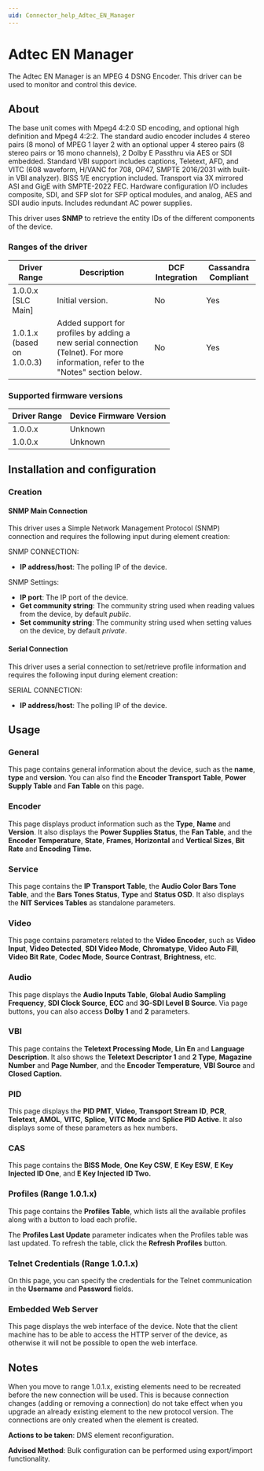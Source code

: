 ```yaml
---
uid: Connector_help_Adtec_EN_Manager
---
```


# Adtec EN Manager

The Adtec EN Manager is an MPEG 4 DSNG Encoder. This driver can be used to monitor and control this device.

## About

The base unit comes with Mpeg4 4:2:0 SD encoding, and optional high definition and Mpeg4 4:2:2. The standard audio encoder includes 4 stereo pairs (8 mono) of MPEG 1 layer 2 with an optional upper 4 stereo pairs (8 stereo pairs or 16 mono channels), 2 Dolby E Passthru via AES or SDI embedded. Standard VBI support includes captions, Teletext, AFD, and VITC (608 waveform, H/VANC for 708, OP47, SMPTE 2016/2031 with built-in VBI analyzer). BISS 1/E encryption included. Transport via 3X mirrored ASI and GigE with SMPTE-2022 FEC. Hardware configuration I/O includes composite, SDI, and SFP slot for SFP optical modules, and analog, AES and SDI audio inputs. Includes redundant AC power supplies.

This driver uses **SNMP** to retrieve the entity IDs of the different components of the device.

### Ranges of the driver

| **Driver Range**           | **Description**                                                                                                                  | **DCF Integration** | **Cassandra Compliant** |
|----------------------------|----------------------------------------------------------------------------------------------------------------------------------|---------------------|-------------------------|
| 1.0.0.x \[SLC Main\]       | Initial version.                                                                                                                 | No                  | Yes                     |
| 1.0.1.x (based on 1.0.0.3) | Added support for profiles by adding a new serial connection (Telnet). For more information, refer to the "Notes" section below. | No                  | Yes                     |

### Supported firmware versions

| **Driver Range** | **Device Firmware Version** |
|------------------|-----------------------------|
| 1.0.0.x          | Unknown                     |
| 1.0.0.x          | Unknown                     |

## Installation and configuration

### Creation

#### SNMP Main Connection

This driver uses a Simple Network Management Protocol (SNMP) connection and requires the following input during element creation:

SNMP CONNECTION:

- **IP address/host**: The polling IP of the device.

SNMP Settings:

- **IP port**: The IP port of the device.
- **Get community string**: The community string used when reading values from the device, by default *public*.
- **Set community string**: The community string used when setting values on the device, by default *private*.

#### Serial Connection

This driver uses a serial connection to set/retrieve profile information and requires the following input during element creation:

SERIAL CONNECTION:

- **IP address/host**: The polling IP of the device.

## Usage

### General

This page contains general information about the device, such as the **name**, **type** and **version**. You can also find the **Encoder Transport Table**, **Power Supply Table** and **Fan Table** on this page.

### Encoder

This page displays product information such as the **Type**, **Name** and **Version**. It also displays the **Power Supplies Status**, the **Fan Table**, and the **Encoder Temperature**, **State**, **Frames**, **Horizontal** and **Vertical Sizes**, **Bit Rate** and **Encoding Time.**

### Service

This page contains the **IP Transport Table**, the **Audio Color Bars Tone Table**, and the **Bars Tones Status**, **Type** and **Status OSD**. It also displays the **NIT Services Tables** as standalone parameters.

### Video

This page contains parameters related to the **Video Encoder**, such as **Video Input**, **Video Detected**, **SDI Video Mode**, **Chromatype**, **Video Auto Fill**, **Video Bit Rate**, **Codec Mode**, **Source Contrast**, **Brightness**, etc.

### Audio

This page displays the **Audio Inputs Table**, **Global Audio Sampling Frequency**, **SDI Clock Source**, **ECC** and **3G-SDI Level B Source**. Via page buttons, you can also access **Dolby 1** and **2** parameters.

### VBI

This page contains the **Teletext Processing Mode**, **Lin En** and **Language Description**. It also shows the **Teletext Descriptor 1** and **2 Type**, **Magazine Number** and **Page Number**, and the **Encoder Temperature**, **VBI Source** and **Closed Caption.**

### PID

This page displays the **PID PMT**, **Video**, **Transport Stream ID**, **PCR**, **Teletext**, **AMOL**, **VITC**, **Splice**, **VITC Mode** and **Splice PID Active**. It also displays some of these parameters as hex numbers.

### CAS

This page contains the **BISS Mode**, **One Key CSW**, **E Key ESW**, **E Key Injected ID One**, and **E Key Injected ID Two.**

### Profiles (Range 1.0.1.x)

This page contains the **Profiles Table**, which lists all the available profiles along with a button to load each profile.

The **Profiles Last Update** parameter indicates when the Profiles table was last updated. To refresh the table, click the **Refresh Profiles** button.

### Telnet Credentials (Range 1.0.1.x)

On this page, you can specify the credentials for the Telnet communication in the **Username** and **Password** fields.

### Embedded Web Server

This page displays the web interface of the device. Note that the client machine has to be able to access the HTTP server of the device, as otherwise it will not be possible to open the web interface.

## Notes

When you move to range 1.0.1.x, existing elements need to be recreated before the new connection will be used. This is because connection changes (adding or removing a connection) do not take effect when you upgrade an already existing element to the new protocol version. The connections are only created when the element is created.

**Actions to be taken**: DMS element reconfiguration.

**Advised Method**: Bulk configuration can be performed using export/import functionality.
